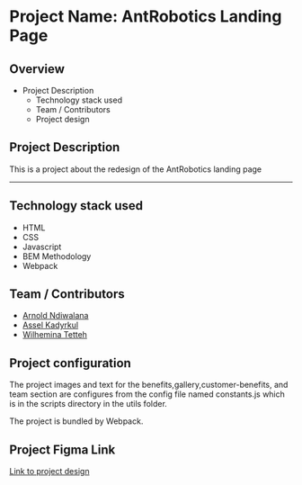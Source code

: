 # Project Name: AntRobotics Landing Page

## Overview

- Project Description
  - Technology stack used
  - Team / Contributors
  - Project design

## Project Description

This is a project about the redesign of the AntRobotics landing page

---

## Technology stack used

- HTML
- CSS
- Javascript
- BEM Methodology
- Webpack

## Team / Contributors

- [Arnold Ndiwalana](https://github.com/darkarnold)
- [Assel Kadyrkul](https://github.com/aselyaa8)
- [Wilhemina Tetteh](https://github.com/WilhelminaTetteh)

## Project configuration

The project images and text for the benefits,gallery,customer-benefits, and team section are configures from the config file named constants.js which is in the scripts directory in the utils folder.

The project is bundled by Webpack.

## Project Figma Link

[Link to project design](https://www.figma.com/file/Ww7khmD0HIQpUY0yB8twPH/ANT-Robotics-%2F-Danila?node-id=226%3A0)
